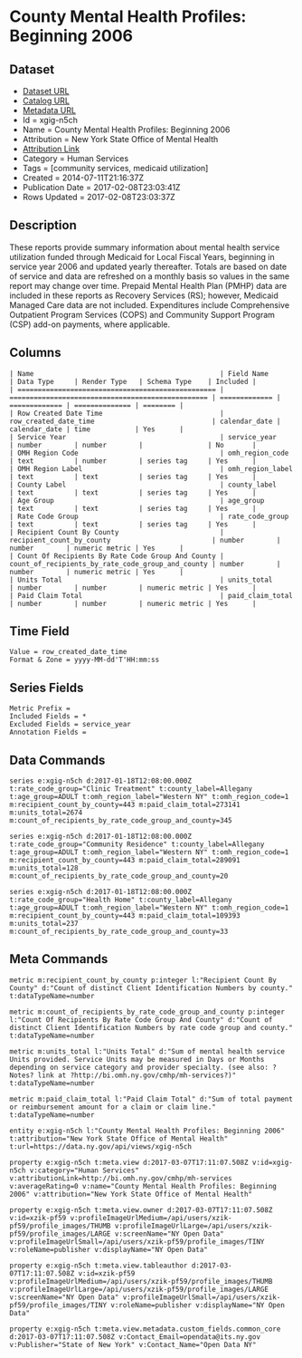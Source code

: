 # County Mental Health Profiles: Beginning 2006

## Dataset

* [Dataset URL](https://data.ny.gov/api/views/xgig-n5ch/rows.json?max_rows=100)
* [Catalog URL](https://catalog.data.gov/dataset/county-mental-health-profiles-beginning-2006)
* [Metadata URL](https://data.ny.gov/api/views/xgig-n5ch)
* Id = xgig-n5ch
* Name = County Mental Health Profiles: Beginning 2006
* Attribution = New York State Office of Mental Health
* [Attribution Link](http://bi.omh.ny.gov/cmhp/mh-services)
* Category = Human Services
* Tags = [community services, medicaid utilization]
* Created = 2014-07-11T21:16:37Z
* Publication Date = 2017-02-08T23:03:41Z
* Rows Updated = 2017-02-08T23:03:37Z

## Description

These reports provide summary information about mental health service utilization funded through Medicaid for Local Fiscal Years, beginning in service year 2006 and updated yearly thereafter. Totals are based on date of service and data are refreshed on a monthly basis so values in the same report may change over time. Prepaid Mental Health Plan (PMHP) data are included in these reports as Recovery Services (RS); however, Medicaid Managed Care data are not included. Expenditures include Comprehensive Outpatient Program Services (COPS) and Community Support Program (CSP) add-on payments, where applicable.

## Columns

```ls
| Name                                              | Field Name                                        | Data Type     | Render Type   | Schema Type    | Included | 
| ================================================= | ================================================= | ============= | ============= | ============== | ======== | 
| Row Created Date Time                             | row_created_date_time                             | calendar_date | calendar_date | time           | Yes      | 
| Service Year                                      | service_year                                      | number        | number        |                | No       | 
| OMH Region Code                                   | omh_region_code                                   | text          | number        | series tag     | Yes      | 
| OMH Region Label                                  | omh_region_label                                  | text          | text          | series tag     | Yes      | 
| County Label                                      | county_label                                      | text          | text          | series tag     | Yes      | 
| Age Group                                         | age_group                                         | text          | text          | series tag     | Yes      | 
| Rate Code Group                                   | rate_code_group                                   | text          | text          | series tag     | Yes      | 
| Recipient Count By County                         | recipient_count_by_county                         | number        | number        | numeric metric | Yes      | 
| Count Of Recipients By Rate Code Group And County | count_of_recipients_by_rate_code_group_and_county | number        | number        | numeric metric | Yes      | 
| Units Total                                       | units_total                                       | number        | number        | numeric metric | Yes      | 
| Paid Claim Total                                  | paid_claim_total                                  | number        | number        | numeric metric | Yes      | 
```

## Time Field

```ls
Value = row_created_date_time
Format & Zone = yyyy-MM-dd'T'HH:mm:ss
```

## Series Fields

```ls
Metric Prefix = 
Included Fields = *
Excluded Fields = service_year
Annotation Fields = 
```

## Data Commands

```ls
series e:xgig-n5ch d:2017-01-18T12:08:00.000Z t:rate_code_group="Clinic Treatment" t:county_label=Allegany t:age_group=ADULT t:omh_region_label="Western NY" t:omh_region_code=1 m:recipient_count_by_county=443 m:paid_claim_total=273141 m:units_total=2674 m:count_of_recipients_by_rate_code_group_and_county=345

series e:xgig-n5ch d:2017-01-18T12:08:00.000Z t:rate_code_group="Community Residence" t:county_label=Allegany t:age_group=ADULT t:omh_region_label="Western NY" t:omh_region_code=1 m:recipient_count_by_county=443 m:paid_claim_total=289091 m:units_total=128 m:count_of_recipients_by_rate_code_group_and_county=20

series e:xgig-n5ch d:2017-01-18T12:08:00.000Z t:rate_code_group="Health Home" t:county_label=Allegany t:age_group=ADULT t:omh_region_label="Western NY" t:omh_region_code=1 m:recipient_count_by_county=443 m:paid_claim_total=109393 m:units_total=237 m:count_of_recipients_by_rate_code_group_and_county=33
```

## Meta Commands

```ls
metric m:recipient_count_by_county p:integer l:"Recipient Count By County" d:"Count of distinct Client Identification Numbers by county." t:dataTypeName=number

metric m:count_of_recipients_by_rate_code_group_and_county p:integer l:"Count Of Recipients By Rate Code Group And County" d:"Count of distinct Client Identification Numbers by rate code group and county." t:dataTypeName=number

metric m:units_total l:"Units Total" d:"Sum of mental health service Units provided. Service Units may be measured in Days or Months depending on service category and provider specialty. (see also: ?Notes? link at ?http://bi.omh.ny.gov/cmhp/mh-services?)" t:dataTypeName=number

metric m:paid_claim_total l:"Paid Claim Total" d:"Sum of total payment or reimbursement amount for a claim or claim line." t:dataTypeName=number

entity e:xgig-n5ch l:"County Mental Health Profiles: Beginning 2006" t:attribution="New York State Office of Mental Health" t:url=https://data.ny.gov/api/views/xgig-n5ch

property e:xgig-n5ch t:meta.view d:2017-03-07T17:11:07.508Z v:id=xgig-n5ch v:category="Human Services" v:attributionLink=http://bi.omh.ny.gov/cmhp/mh-services v:averageRating=0 v:name="County Mental Health Profiles: Beginning 2006" v:attribution="New York State Office of Mental Health"

property e:xgig-n5ch t:meta.view.owner d:2017-03-07T17:11:07.508Z v:id=xzik-pf59 v:profileImageUrlMedium=/api/users/xzik-pf59/profile_images/THUMB v:profileImageUrlLarge=/api/users/xzik-pf59/profile_images/LARGE v:screenName="NY Open Data" v:profileImageUrlSmall=/api/users/xzik-pf59/profile_images/TINY v:roleName=publisher v:displayName="NY Open Data"

property e:xgig-n5ch t:meta.view.tableauthor d:2017-03-07T17:11:07.508Z v:id=xzik-pf59 v:profileImageUrlMedium=/api/users/xzik-pf59/profile_images/THUMB v:profileImageUrlLarge=/api/users/xzik-pf59/profile_images/LARGE v:screenName="NY Open Data" v:profileImageUrlSmall=/api/users/xzik-pf59/profile_images/TINY v:roleName=publisher v:displayName="NY Open Data"

property e:xgig-n5ch t:meta.view.metadata.custom_fields.common_core d:2017-03-07T17:11:07.508Z v:Contact_Email=opendata@its.ny.gov v:Publisher="State of New York" v:Contact_Name="Open Data NY"
```